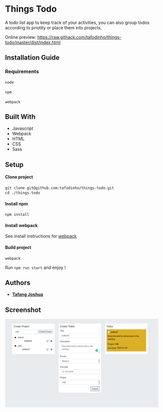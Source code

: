 # Things Todo
A todo list app to keep track of your activities, you can also group todos according to priotity or place them into projects.

Online preview: https://raw.githack.com/tafodinho/things-todo/master/dist/index.html

## Installation Guide
### Requirements
```
node 

npm 

webpack 

```
## Built With
 
 * Javascript
 * Webpack
 * HTML
 * CSS
 * Sass
 
## Setup
#### Clone project
```
git clone git@github.com:tafodinho/things-todo.git
cd ./things-todo
```
#### Install npm
```
npm install
```
#### Install webpack
  See install instructions for [webpack](https://webpack.js.org/guides/installation/)
#### Build project
```
webpack
```
Run `npm run start` and enjoy !

## Authors

* **[Tafang Joshua](https://github.com/tafodinho)**

## Screenshot

![screenshot](https://github.com/tafodinho/things-todo/blob/master/Screenshot%20from%202019-11-08%2018-11-09.png)
